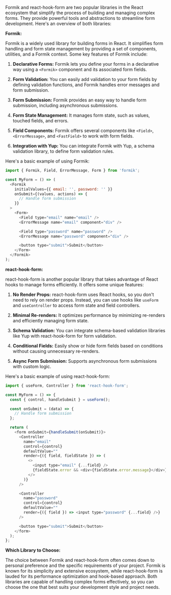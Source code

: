 Formik and react-hook-form are two popular libraries in the React ecosystem that simplify the process of building and managing complex forms. They provide powerful tools and abstractions to streamline form development. Here's an overview of both libraries:

**Formik:**

Formik is a widely used library for building forms in React. It simplifies form handling and form state management by providing a set of components, utilities, and a Formik context. Some key features of Formik include:

1. **Declarative Forms:** Formik lets you define your forms in a declarative way using a `<Formik>` component and its associated form fields.

2. **Form Validation:** You can easily add validation to your form fields by defining validation functions, and Formik handles error messages and form submission.

3. **Form Submission:** Formik provides an easy way to handle form submission, including asynchronous submissions.

4. **Form State Management:** It manages form state, such as values, touched fields, and errors.

5. **Field Components:** Formik offers several components like `<Field>`, `<ErrorMessage>`, and `<FastField>` to work with form fields.

6. **Integration with Yup:** You can integrate Formik with Yup, a schema validation library, to define form validation rules.

Here's a basic example of using Formik:

```javascript
import { Formik, Field, ErrorMessage, Form } from 'formik';

const MyForm = () => (
  <Formik
    initialValues={{ email: '', password: '' }}
    onSubmit={(values, actions) => {
      // Handle form submission
    }}
  >
    <Form>
      <Field type="email" name="email" />
      <ErrorMessage name="email" component="div" />

      <Field type="password" name="password" />
      <ErrorMessage name="password" component="div" />

      <button type="submit">Submit</button>
    </Form>
  </Formik>
);
```

**react-hook-form:**

react-hook-form is another popular library that takes advantage of React hooks to manage forms efficiently. It offers some unique features:

1. **No Render Props:** react-hook-form uses React hooks, so you don't need to rely on render props. Instead, you can use hooks like `useForm` and `useController` to access form state and field controllers.

2. **Minimal Re-renders:** It optimizes performance by minimizing re-renders and efficiently managing form state.

3. **Schema Validation:** You can integrate schema-based validation libraries like Yup with react-hook-form for form validation.

4. **Conditional Fields:** Easily show or hide form fields based on conditions without causing unnecessary re-renders.

5. **Async Form Submission:** Supports asynchronous form submissions with custom logic.

Here's a basic example of using react-hook-form:

```javascript
import { useForm, Controller } from 'react-hook-form';

const MyForm = () => {
  const { control, handleSubmit } = useForm();

  const onSubmit = (data) => {
    // Handle form submission
  };

  return (
    <form onSubmit={handleSubmit(onSubmit)}>
      <Controller
        name="email"
        control={control}
        defaultValue=""
        render={({ field, fieldState }) => (
          <>
            <input type="email" {...field} />
            {fieldState.error && <div>{fieldState.error.message}</div>}
          </>
        )}
      />

      <Controller
        name="password"
        control={control}
        defaultValue=""
        render={({ field }) => <input type="password" {...field} />}
      />

      <button type="submit">Submit</button>
    </form>
  );
};
```

**Which Library to Choose:**

The choice between Formik and react-hook-form often comes down to personal preference and the specific requirements of your project. Formik is known for its simplicity and extensive ecosystem, while react-hook-form is lauded for its performance optimization and hook-based approach. Both libraries are capable of handling complex forms effectively, so you can choose the one that best suits your development style and project needs.